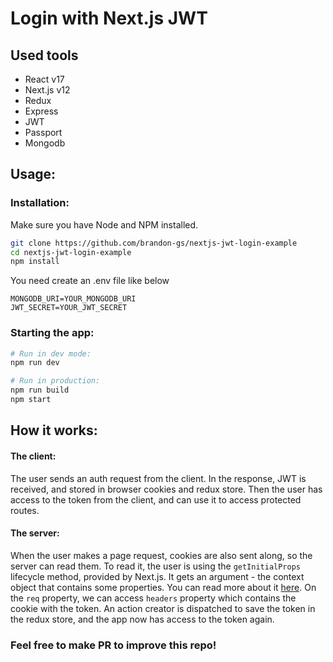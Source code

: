 # Login with Next.js JWT

## Used tools

- React v17
- Next.js v12
- Redux
- Express
- JWT
- Passport
- Mongodb

## Usage:

### Installation:

Make sure you have Node and NPM installed.

```bash
git clone https://github.com/brandon-gs/nextjs-jwt-login-example
cd nextjs-jwt-login-example
npm install
```

You need create an .env file like below

```
MONGODB_URI=YOUR_MONGODB_URI
JWT_SECRET=YOUR_JWT_SECRET
```

### Starting the app:

```bash
# Run in dev mode:
npm run dev

# Run in production:
npm run build
npm start
```

## How it works:

#### The client:

The user sends an auth request from the client. In the response, JWT is received, and stored in browser cookies and redux store. Then the user has access to the token from the client, and can use it to access protected routes.

#### The server:

When the user makes a page request, cookies are also sent along, so the server can read them. To read it, the user is using the `getInitialProps` lifecycle method, provided by Next.js. It gets an argument - the context object that contains some properties. You can read more about it [here](https://github.com/zeit/next.js/#fetching-data-and-component-lifecycle). On the `req` property, we can access `headers` property which contains the cookie with the token. An action creator is dispatched to save the token in the redux store, and the app now has access to the token again.

### Feel free to make PR to improve this repo!
